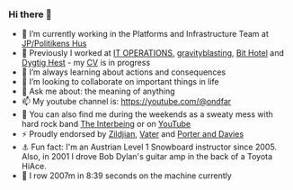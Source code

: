 ### Hi there 👋

- 🔭 I’m currently working in the Platforms and Infrastructure Team at [JP/Politikens Hus](https://jppol.dk) 
- 🐎 Previously I worked at [IT OPERATIONS](https://itoperations.dk), [gravityblasting](https://gravityblasting.com), [Bit Hotel](https://bithotel.net) and [Dygtig Hest](https://dygtighest.dk) - my [CV](https://github.com/Kristoffer/Kristoffer/blob/main/CV.md) is in progress
- 🌱 I’m always learning about actions and consequences
- 👯 I’m looking to collaborate on important things in life
- 💬 Ask me about: the meaning of anything
- 📫 My youtube channel is: https://youtube.com/@ondfar 
- 🥁 You can also find me during the weekends as a sweaty mess with hard rock band [The Interbeing](https://theinterbeing.com) or on [YouTube](https://www.youtube.com/user/THEINTERBEING)
- ⚡ Proudly endorsed by [Zildjian](https://zildjian.com), [Vater](https://www.vater.com) and [Porter and Davies](https://www.porteranddavies.co.uk)
- ⚓️ Fun fact: I'm an Austrian Level 1 Snowboard instructor since 2005. Also, in 2001 I drove Bob Dylan's guitar amp in the back of a Toyota HiAce.
- 🛶 I row 2007m in 8:39 seconds on the machine currently 
